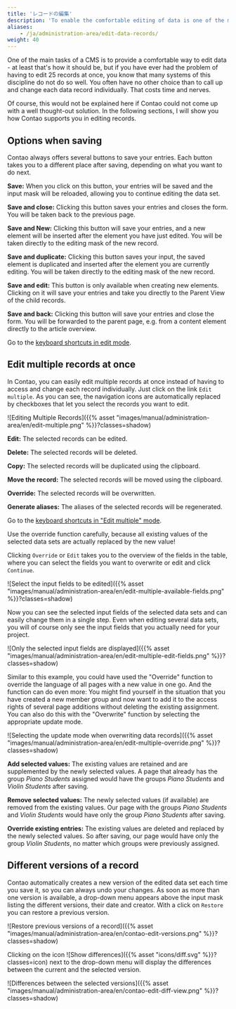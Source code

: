 ```yaml
---
title: 'レコードの編集'
description: 'To enable the comfortable editing of data is one of the main tasks of a CMS - at least it should be.'
aliases:
    - /ja/administration-area/edit-data-records/
weight: 40
---
```


One of the main tasks of a CMS is to provide a comfortable way to edit data - at least that's how it should be, but if you have ever had the problem of having to edit 25 records at once, you know that many systems of this discipline do not do so well. You often have no other choice than to call up and change each data record individually. That costs time and nerves.

Of course, this would not be explained here if Contao could not come up with a well thought-out solution. In the following sections, I will show you how Contao supports you in editing records.

## Options when saving

Contao always offers several buttons to save your entries. Each button takes you to a different place after saving, depending on what you want to do next.

**Save:** When you click on this button, your entries will be saved and the input mask will be reloaded, allowing you to continue editing the data set.

**Save and close:** Clicking this button saves your entries and closes the form. You will be taken back to the previous page.

**Save and New:** Clicking this button will save your entries, and a new element will be inserted after the element you have just edited. You will be taken directly to the editing mask of the new record.

**Save and duplicate:** Clicking this button saves your input, the saved element is duplicated and inserted after the element you are currently editing. You will be taken directly to the editing mask of the new record.

**Save and edit:** This button is only available when creating new elements. Clicking on it will save your entries and take you directly to the Parent View of the child records.

**Save and back:** Clicking this button will save your entries and close the form. You will be forwarded to the parent page, e.g. from a content element directly to the article overview.

Go to the [keyboard shortcuts in edit mode](/ja/administration-area/back-end-keyboard-shortcuts/#keyboard-shortcuts-in-edit-mode).

## Edit multiple records at once

In Contao, you can easily edit multiple records at once instead of having to access and change each record individually. Just click on the link `Edit multiple`. As you can see, the navigation icons are automatically replaced by checkboxes that let you select the records you want to edit.

![Editing Multiple Records]({{% asset "images/manual/administration-area/en/edit-multiple.png" %}}?classes=shadow)

**Edit:** The selected records can be edited.

**Delete:** The selected records will be deleted.

**Copy:** The selected records will be duplicated using the clipboard.

**Move the record:** The selected records will be moved using the clipboard.

**Override:** The selected records will be overwritten.

**Generate aliases:** The aliases of the selected records will be regenerated.

Go to the [keyboard shortcuts in "Edit multiple" mode](/ja/administration-area/back-end-keyboard-shortcuts/#keyboard-shortcuts-in-edit-multiple-mode).

Use the override function carefully, because all existing values of the selected data sets are actually replaced by the new value!

Clicking `Override` or `Edit` takes you to the overview of the fields in the table, where you can select the fields you want to overwrite or edit and click `Continue`.

![Select the input fields to be edited]({{% asset "images/manual/administration-area/en/edit-multiple-available-fields.png" %}}?classes=shadow)

Now you can see the selected input fields of the selected data sets and can easily change them in a single step. Even when editing several data sets, you will of course only see the input fields that you actually need for your project.

![Only the selected input fields are displayed]({{% asset "images/manual/administration-area/en/edit-multiple-edit-fields.png" %}}?classes=shadow)

Similar to this example, you could have used the "Override" function to override the language of all pages with a new value in one go. And the function can do even more: You might find yourself in the situation that you have created a new member group and now want to add it to the access rights of several page additions without deleting the existing assignment. You can also do this with the "Overwrite" function by selecting the appropriate update mode.

![Selecting the update mode when overwriting data records]({{% asset "images/manual/administration-area/en/edit-multiple-override.png" %}}?classes=shadow)

**Add selected values:** The existing values are retained and are supplemented by the newly selected values. A page that already has the group *Piano Students* assigned would have the groups *Piano Students* and *Violin Students* after saving.

**Remove selected values:** The newly selected values (if available) are removed from the existing values. Our page with the groups *Piano Students* and *Violin Students* would have only the group *Piano Students* after saving.

**Override existing entries:** The existing values are deleted and replaced by the newly selected values. So after saving, our page would have only the group *Violin Students*, no matter which groups were previously assigned.

## Different versions of a record

Contao automatically creates a new version of the edited data set each time you save it, so you can always undo your changes. As soon as more than one version is available, a drop-down menu appears above the input mask listing the different versions, their date and creator. With a click on `Restore` you can restore a previous version.

![Restore previous versions of a record]({{% asset "images/manual/administration-area/en/contao-edit-versions.png" %}}?classes=shadow)

Clicking on the icon ![Show differences]({{% asset "icons/diff.svg" %}}?classes=icon) next to the drop-down menu will display the differences between the current and the selected version.

![Differences between the selected versions]({{% asset "images/manual/administration-area/en/contao-edit-diff-view.png" %}}?classes=shadow)
